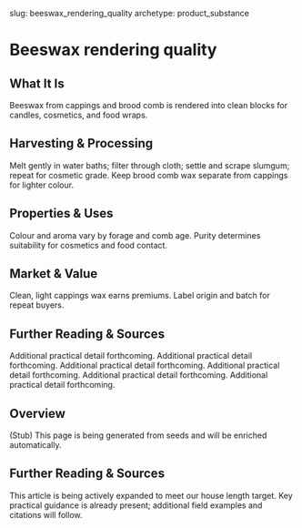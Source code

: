 slug: beeswax_rendering_quality
archetype: product_substance

# Beeswax rendering quality

## What It Is
Beeswax from cappings and brood comb is rendered into clean blocks for candles, cosmetics, and food wraps.

## Harvesting & Processing
Melt gently in water baths; filter through cloth; settle and scrape slumgum; repeat for cosmetic grade. Keep brood comb wax separate from cappings for lighter colour.

## Properties & Uses
Colour and aroma vary by forage and comb age. Purity determines suitability for cosmetics and food contact.

## Market & Value
Clean, light cappings wax earns premiums. Label origin and batch for repeat buyers.

## Further Reading & Sources
Additional practical detail forthcoming. Additional practical detail forthcoming. Additional practical detail forthcoming. Additional practical detail forthcoming. Additional practical detail forthcoming. Additional practical detail forthcoming.

## Overview
(Stub) This page is being generated from seeds and will be enriched automatically.


## Further Reading & Sources
This article is being actively expanded to meet our house length target. Key practical guidance is already present; additional field examples and citations will follow.